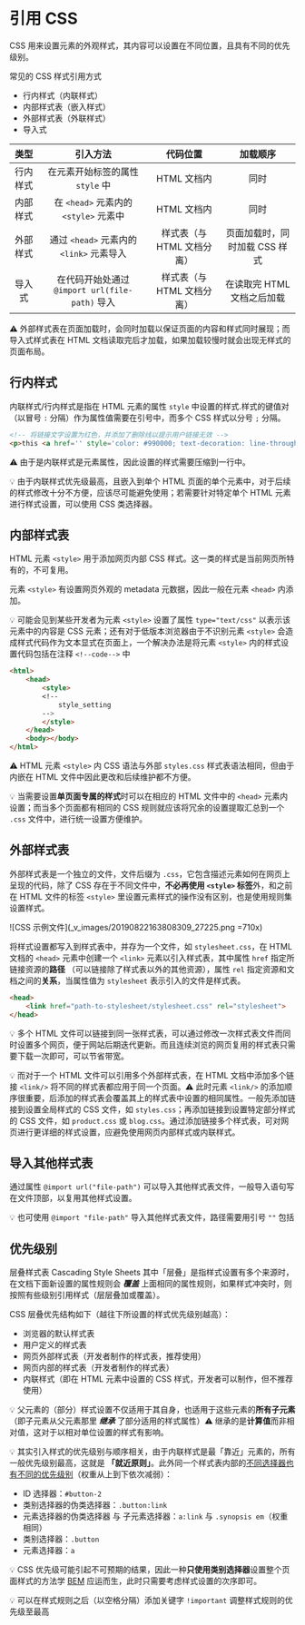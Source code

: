 # 引用 CSS
CSS 用来设置元素的外观样式，其内容可以设置在不同位置，且具有不同的优先级别。

常见的 CSS 样式引用方式
* 行内样式（内联样式）
* 内部样式表（嵌入样式）
* 外部样式表（外联样式）
* 导入式

|    类型    |                               引入方法                               |               代码位置               |                加载顺序                 |
| :----------: | :----------------------------------------------------------------------: | :--------------------------------------: | :-----------------------------------------: |
| 行内样式 |              在元素开始标签的属性 `style` 中              |            HTML 文档内            |                   同时                    |
| 内部样式 |         在 `<head>` 元素内的 `<style>` 元素中          |            HTML 文档内            |                   同时                    |
| 外部样式 |       通过 `<head>` 元素内的 `<link>` 元素导入       | 样式表（与 HTML 文档分离） | 页面加载时，同时加载 CSS 样式 |
|  导入式   | 在代码开始处通过  `@import url(file-path)` 导入 | 样式表（与 HTML 文档分离） |  在读取完 HTML 文档之后加载   |

:warning: 外部样式表在页面加载时，会同时加载以保证页面的内容和样式同时展现；而导入式样式表在 HTML 文档读取完后才加载，如果加载较慢时就会出现无样式的页面布局。

## 行内样式
内联样式/行内样式是指在 HTML 元素的属性 `style` 中设置的样式.样式的键值对（以冒号 `:` 分隔）作为属性值需要在引号中，而多个 CSS 样式以分号 `;` 分隔。

```html
<!-- 将链接文字设置为红色，并添加了删除线以提示用户链接无效 -->
<p>this <a href='' style='color: #990000; text-decoration: line-through;'> link </a> can't work!</p>
```

:warning: 由于是内联样式是元素属性，因此设置的样式需要压缩到一行中。

:bulb: 由于内联样式优先级最高，且嵌入到单个 HTML 页面的单个元素中，对于后续的样式修改十分不方便，应该尽可能避免使用；若需要针对特定单个 HTML 元素进行样式设置，可以使用 CSS 类选择器。

## 内部样式表
HTML 元素 `<style>` 用于添加网页内部 CSS 样式。这一类的样式是当前网页所特有的，不可复用。

元素 `<style>` 有设置网页外观的 metadata 元数据，因此一般在元素 `<head>` 内添加。

:bulb: 可能会见到某些开发者为元素 `<style>` 设置了属性 `type="text/css"` 以表示该元素中的内容是 CSS 元素；还有对于低版本浏览器由于不识别元素 `<style>` 会造成样式代码作为文本显式在页面上，一个解决办法是将元素 `<style>` 内的样式设置代码包括在注释 `<!--code-->` 中

```html
<html>
    <head>
        <style>
        <!--
            style_setting
        -->
        </style>
    </head>
    <body></body>
</html>
```

:warning: HTML 元素 `<style>` 内 CSS 语法与外部 `styles.css` 样式表语法相同，但由于内嵌在 HTML 文件中因此更改和后续维护都不方便。

:bulb: 当需要设置**单页面专属的样式**时可以在相应的 HTML 文件中的 `<head>` 元素内设置；而当多个页面都有相同的 CSS 规则就应该将冗余的设置提取汇总到一个 `.css` 文件中，进行统一设置方便维护。

## 外部样式表
外部样式表是一个独立的文件，文件后缀为 `.css`，它包含描述元素如何在网页上呈现的代码，除了 CSS 存在于不同文件中，**不必再使用 `<style>` 标签**外，和之前在 HTML 文件的标签 `<style>` 里设置元素样式的操作没有区别，也是使用规则集设置样式。

![CSS 示例文件](_v_images/20190822163808309_27225.png =710x)

将样式设置都写入到样式表中，并存为一个文件，如 `stylesheet.css`，在 HTML 文档的 `<head>` 元素中创建一个 `<link>` 元素以引入样式表，其中属性 `href` 指定所链接资源的**路径** （可以链接除了样式表以外的其他资源），属性 `rel` 指定资源和文档之间的**关系**，当属性值为 `stylesheet` 表示引入的文件是样式表。

```html
<head>
    <link href="path-to-stylesheet/stylesheet.css" rel="stylesheet">
</head>
```

:bulb: 多个 HTML 文件可以链接到同一张样式表，可以通过修改一次样式表文件而同时设置多个网页，便于网站后期迭代更新。而且连续浏览的网页复用的样式表只需要下载一次即可，可以节省带宽。

:bulb: 而对于一个 HTML 文件可以引用多个外部样式表，在 HTML 文档中添加多个链接 `<link/>` 将不同的样式表都应用于同一个页面。:warning: 此时元素 `<link/>` 的添加顺序很重要，后添加的样式表会覆盖其上的样式表中设置的相同属性。一般先添加链接到设置全局样式的 CSS 文件，如 `styles.css`；再添加链接到设置特定部分样式的 CSS 文件，如 `product.css` 或 `blog.css`。通过添加链接多个样式表，可对网页进行更详细的样式设置，应避免使用网页内部样式或内联样式。

## 导入其他样式表
通过属性 `@import url("file-path")` 可以导入其他样式表文件，一般导入语句写在文件顶部，以复用其他样式设置。

:bulb: 也可使用 `@import "file-path"` 导入其他样式表文件，路径需要用引号 `""` 包括

## 优先级别
层叠样式表 Cascading Style Sheets 其中「层叠」是指样式设置有多个来源时，在文档下面新设置的属性规则会 ***覆盖*** 上面相同的属性规则，如果样式冲突时，则按照有些级别引用样式（层层叠加或覆盖）。

CSS 层叠优先结构如下（越往下所设置的样式优先级别越高）：

* 浏览器的默认样式表
* 用户定义的样式表
* 网页外部样式表（开发者制作的样式表，推荐使用）
* 网页内部的样式表（开发者制作的样式表）
* 内联样式（即在 HTML 元素中设置的 CSS 样式，开发者可以制作，但不推荐使用）

:bulb: 父元素的（部分）样式设置不仅适用于其自身，也适用于这些元素的**所有子元素**（即子元素从父元素那里 ***继承*** 了部分适用的样式属性）:warning: 继承的是**计算值**而非相对值，这对于以相对单位设置的样式有影响。

:bulb: 其实引入样式的优先级别与顺序相关，由于内联样式是最「靠近」元素的，所有一般优先级别最高，这就是 **「就近原则」**。此外同一个样式表内部的[不同选择器也有不同的优先级别](D:/Front_end/CSS/选择器.md#优先级)（权重从上到下依次减弱）：

*  ID 选择器：`#button-2`
*  类别选择器的伪类选择器：`.button:link`
*  元素选择器的伪类选择器 与 子元素选择器：`a:link` 与 `.synopsis em`（权重相同）
*  类别选择器：`.button`
*  元素选择器：`a`

:bulb: CSS 优先级可能引起不可预期的结果，因此一种**只使用类别选择器**设置整个页面样式的方法学 [BEM](http://getbem.com/introduction/) 应运而生，此时只需要考虑样式设置的次序即可。

:bulb: 可以在样式规则之后（以空格分隔）添加关键字 `!important` 调整样式规则的优先级至最高